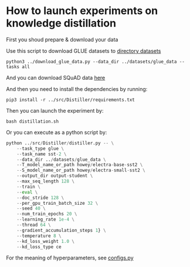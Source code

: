 # How to launch experiments on knowledge distillation

First you shoud prepare & download your data

Use this script to download GLUE datasets to [directory datasets](../datasets)

```shell
python3 ../download_glue_data.py --data_dir ../datasets/glue_data --tasks all
```

And you can download SQuAD data [here](https://rajpurkar.github.io/SQuAD-explorer/)

And then you need to install the dependencies by running:

```shell
pip3 install -r ../src/Distiller/requirements.txt
```

Then you can launch the experiment by:

```shell
bash distillation.sh
```

Or you can execute as a python script by:

```python
python ../src/Distiller/distiller.py -- \
    --task_type glue \
    --task_name sst-2 \
    --data_dir ../datasets/glue_data \
    --T_model_name_or_path howey/electra-base-sst2 \
    --S_model_name_or_path howey/electra-small-sst2 \
    --output_dir output-student \
    --max_seq_length 128 \
    --train \
    --eval \
    --doc_stride 128 \
    --per_gpu_train_batch_size 32 \
    --seed 40 \
    --num_train_epochs 20 \
    --learning_rate 1e-4 \
    --thread 64 \
    --gradient_accumulation_steps 1} \
    --temperature 8 \
    --kd_loss_weight 1.0 \
    --kd_loss_type ce
```

For the meaning of hyperparameters, see [configs.py](../src/Distiller/configs.py)

